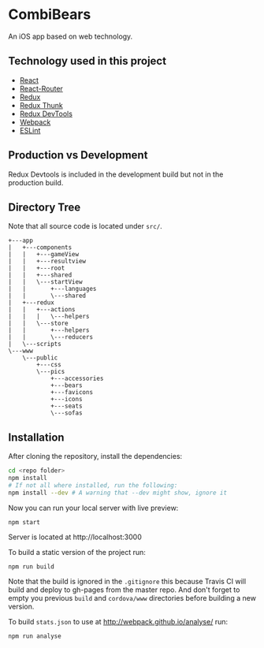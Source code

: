 # CombiBears
An iOS app based on web technology.

## Technology used in this project

 - [React](http://facebook.github.io/react/)
 - [React-Router](https://www.npmjs.com/package/react-router)
 - [Redux](http://redux.js.org/)
 - [Redux Thunk](https://www.npmjs.com/package/redux-thunk)
 - [Redux DevTools](https://www.npmjs.com/package/redux-devtools)
 - [Webpack](http://webpack.github.io/)
 - [ESLint](http://eslint.org/)

## Production vs Development
Redux Devtools is included in the development build but not in the production build.

## Directory Tree
Note that all source code is located under `src/`.
```
+---app
|   +---components
|   |   +---gameView
|   |   +---resultview
|   |   +---root
|   |   +---shared
|   |   \---startView
|   |       +---languages
|   |       \---shared
|   +---redux
|   |   +---actions
|   |   |   \---helpers
|   |   \---store
|   |       +---helpers
|   |       \---reducers
|   \---scripts
\---www
    \---public
        +---css
        \---pics
            +---accessories
            +---bears
            +---favicons
            +---icons
            +---seats
            \---sofas
```

## Installation
After cloning the repository, install the dependencies:
``` Bash
cd <repo folder>
npm install
# If not all where installed, run the following:
npm install --dev # A warning that --dev might show, ignore it
```

Now you can run your local server with live preview:
```
npm start
```
Server is located at http://localhost:3000

To build a static version of the project run:
```
npm run build
```
Note that the build is ignored in the `.gitignore` this because Travis CI will build and deploy to gh-pages from the master repo. And don't forget to empty you previous `build` and `cordova/www` directories before building a new version.

To build `stats.json` to use at http://webpack.github.io/analyse/ run:
```
npm run analyse
```
